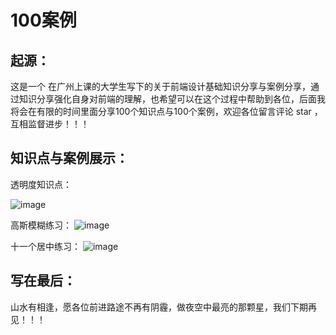 # 100案例

## 起源：

这是一个 在广州上课的大学生写下的关于前端设计基础知识分享与案例分享，通过知识分享强化自身对前端的理解，也希望可以在这个过程中帮助到各位，后面我将会在有限的时间里面分享100个知识点与100个案例，欢迎各位留言评论 star ，互相监督进步！！！

## 知识点与案例展示：

透明度知识点：

![image](https://user-images.githubusercontent.com/52949416/110599559-f5593b80-81bd-11eb-893c-0923866ddc16.png)

高斯模糊练习：
![image](https://github.com/ohsogasne/100/blob/master/img/GaussianBlur.png)

十一个居中练习：
![image](https://github.com/ohsogasne/100/blob/master/img/ElevenCenter.png)
## 写在最后：

山水有相逢，愿各位前进路途不再有阴霾，做夜空中最亮的那颗星，我们下期再见！！！
